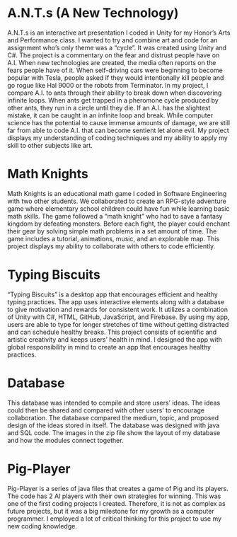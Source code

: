 # A.N.T.s (A New Technology)
A.N.T.s is an interactive art presentation I coded in Unity for my Honor’s Arts and Performance class. I wanted to try and combine art and code for an assignment who’s only theme was a “cycle”. It was created using Unity and C#. The project is a commentary on the fear and distrust people have on A.I. When new technologies are created, the media often reports on the fears people have of it. When self-driving cars were beginning to become popular with Tesla, people asked if they would intentionally kill people and go rogue like Hal 9000 or the robots from Terminator. In my project, I compare A.I. to ants through their ability to break down when discovering infinite loops. When ants get trapped in a pheromone cycle produced by other ants, they run in a circle until they die. If an A.I. has the slightest mistake, it can be caught in an infinite loop and break. While computer science has the potential to cause immense amounts of damage, we are still far from able to code A.I. that can become sentient let alone evil. My project displays my understanding of coding techniques and my ability to apply my skill to other subjects like art.

# Math Knights
Math Knights is an educational math game I coded in Software Engineering with two other students. We collaborated to create an RPG-style adventure game where elementary school children could have fun while learning basic math skills. The game followed a “math knight” who had to save a fantasy kingdom by defeating monsters. Before each fight, the player could enchant their gear by solving simple math problems in a set amount of time. The game includes a tutorial, animations, music, and an explorable map. This project displays my ability to collaborate with others to code efficiently.

# Typing Biscuits
“Typing Biscuits” is a desktop app that encourages efficient and healthy typing practices. The app uses interactive elements along with a database to give motivation and rewards for consistent work. It utilizes a combination of Unity with C#, HTML, GitHub, JavaScript, and Firebase. By using my app, users are able to type for longer stretches of time without getting distracted and can schedule healthy breaks. This project consists of scientific and artistic creativity and keeps users’ health in mind. I designed the app with global responsibility in mind to create an app that encourages healthy practices.

# Database
This database was intended to compile and store users’ ideas. The ideas could then be shared and compared with other users’ to encourage collaboration. The database compared the medium, topic, and proposed design of the ideas stored in itself. The database was designed with java and SQL code. The images in the zip file show the layout of my database and how the modules connect together. 

# Pig-Player
Pig-Player is a series of java files that creates a game of Pig and its players. The code has 2 AI players with their own strategies for winning. This was one of the  first coding projects I created. Therefore, it is not as complex as future projects, but it was a big milestone for my growth as a computer programmer. I employed a lot of critical thinking for this project to use my new coding knowledge. 

